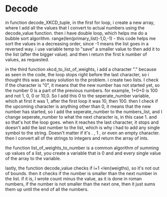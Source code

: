 # Decode

in function decode_XKCD_tuple, in the first for loop, i create a new array,
 where I add all the values that I convert to actual numbers using the decode_value function.
 then i have double loop, which helps me do a bubble sort algorithm. 
 range(len(primary_list)-1,0,-1) - this code helps me sort the values in a decreasing
 order, since -1 means the list goes in a reversed way.
 i use variable temp to "save" a smaller value to then add it to the list (after the bigger value).
 and then i return the first k number of values, as requested.
 
 in the third function xkcd_to_list_of_weights,
 i add a character "." because as seen in the code, the loop stops right before the 
 last character, so i thought this was an easy solution to the problem. i create two
 lists. I check if the character is "0", it means that the new number has not
 started yet, so the number 0 is a part of the previous numbers. for example, 1+0+0 
 is 100 and not 1, 0, 0 or 10,0. So I add this 0 to the seperate_number variable, which
 at first it was 1, after the first loop it was 10, then 100. then I check if the upcoming 
 character is anything other than 0, it means that the new number has started, so I add the
 seperate_number to the numbers_list, and I change seperate_number to what the next character
 is, in this case 1. and so that's hot the loop goes. when it reaches the last character, it
 stops and doesn't add the last number to the list, which is why i had to add any single symbol
 to the string. Doesn't matter if it's . , 1 , or even an empty character.
 then I convert all of the strings to integers and return the array of ints.
 
 the function list_of_weights_to_number is a common algorithm of summing up values of a list,
 you create a variable that is 0 and and every single value of the array to the variable.
 
lastly, the function decode_value checks if i+1 <len(weigths), so it's not out of bounds.
then it checks if the number is smaller than the next number in the list. if it is, I wrote count 
minus the value, as it is done in roman numbers, if the number is not smaller than the next one, then 
it just sums them up until the end of all the numbers.
